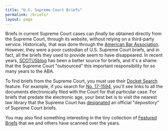 ```yaml
---
title: "U.S. Supreme Court Briefs"
permalink: /briefs/
layout: page
---
```


Briefs in current Supreme Court cases can *finally* be obtained directly from the Supreme Court, through
its website, without relying on a third-party service.  Historically, that was done through the
[American Bar Association](https://www.americanbar.org/groups/public_education/publications/preview_home/briefs-from-past-terms/).  However, they were a poor custodian of U.S. Supreme Court briefs, and in fact,
all the briefs they used to provide seem to have disappeared.  In recent years, [SCOTUSblog](https://www.scotusblog.com/case-files/terms/) has been a better source for briefs, and it's a shame that the Supreme Court "outsourced" this important responsibility for so many years to the ABA.

To find briefs from the Supreme Court, you must use their [Docket Search](https://www.supremecourt.gov/docket/docket.aspx) feature.  For example, if you search for [No. 17-1594](https://www.supremecourt.gov/search.aspx?filename=/docket/docketfiles/html/public/17-1594.html), you'll see links to all the documents electronically filed with the Court for that particular case.
For briefs that predate the electronic age, your best bet is to visit the nearest law library that the Supreme Court
has [designated](https://www.supremecourt.gov/meritsbriefs/briefsource.aspx) an official "depository" of Supreme Court briefs.

You may also find something interesting in the tiny collection of [Featured Briefs](/briefs/featured) that we and others have scanned over the years.
